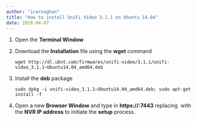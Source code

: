 ```yaml
---
author: "icarnaghan"
title: "How to install UniFi Video 3.1.1 on Ubuntu 14.04"
date: 2018-04-07
---
```


1. Open the **Terminal Window**
2. Download the **Installation** file using the **wget** command
    
    ```
    wget http://dl.ubnt.com/firmwares/unifi-video/3.1.1/unifi-video_3.1.1~Ubuntu14.04_amd64.deb
    ```
    
3. Install the **deb** package
    
    ```
    sudo dpkg -i unifi-video_3.1.1~Ubuntu14.04_amd64.deb; sudo apt-get install -f
    ```
    
4. Open a new **Browser Window** and type in **https://<IP>:7443** replacing **<IP>** with the **NVR IP address** to initiate the **setup** process.
